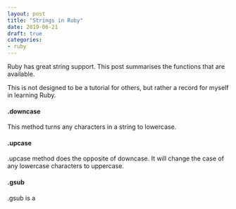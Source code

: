 ```yaml
---
layout: post
title: "Strings in Ruby"
date: 2019-06-21
draft: true
categories:
- ruby
---
```


Ruby has great string support. This post summarises the functions that are available.

This is not designed to be a tutorial for others, but rather a record for myself in learning Ruby. 


#### .downcase 

This method turns any characters in a string to lowercase. 

#### .upcase

.upcase method does the opposite of downcase. It will change the case of any lowercase characters to uppercase. 
 

#### .gsub

.gsub is a 
